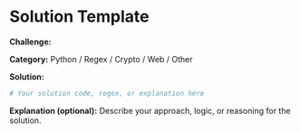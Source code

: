 # Solution Template

**Challenge:** <Challenge Title or File>

**Category:** Python / Regex / Crypto / Web / Other

**Solution:**
```python
# Your solution code, regex, or explanation here
```

**Explanation (optional):**
Describe your approach, logic, or reasoning for the solution.
